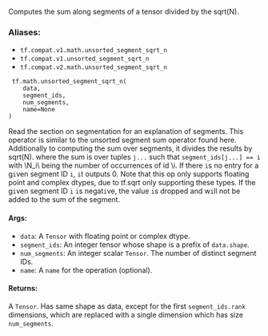 Computes the sum along segments of a tensor divided by the sqrt(N).
### Aliases:
- `tf.compat.v1.math.unsorted_segment_sqrt_n`
- `tf.compat.v1.unsorted_segment_sqrt_n`
- `tf.compat.v2.math.unsorted_segment_sqrt_n`

```
 tf.math.unsorted_segment_sqrt_n(
    data,
    segment_ids,
    num_segments,
    name=None
)
```
Read the section on segmentation for an explanation of segments.
This operator is similar to the unsorted segment sum operator found here. Additionally to computing the sum over segments, it divides the results by sqrt(N).
where the sum is over tuples `j...` such that `segment_ids[j...] == i` with \N_i\ being the number of occurrences of id \i\.
If there `i`s no entry for a g`i`ven segment ID `i`, `i`t outputs 0.
Note that this op only supports floating point and complex dtypes, due to tf.sqrt only supporting these types.
If the g`i`ven segment ID `i` `i`s negat`i`ve, the value `i`s dropped and w`i`ll not be added to the sum of the segment.
#### Args:
- `data`: A `Tensor` with floating point or complex dtype.
- `segment_ids`: An integer tensor whose shape is a prefix of `data.shape`.
- `num_segments`: An integer scalar `Tensor`. The number of distinct segment IDs.
- `name`: A `name` for the operation (optional).
#### Returns:
A `Tensor`. Has same shape as data, except for the first `segment_ids.rank` dimensions, which are replaced with a single dimension which has size `num_segments`.
